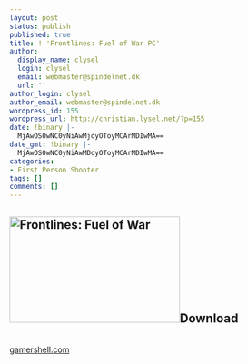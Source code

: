 ```yaml
---
layout: post
status: publish
published: true
title: ! 'Frontlines: Fuel of War PC'
author:
  display_name: clysel
  login: clysel
  email: webmaster@spindelnet.dk
  url: ''
author_login: clysel
author_email: webmaster@spindelnet.dk
wordpress_id: 155
wordpress_url: http://christian.lysel.net/?p=155
date: !binary |-
  MjAwOS0wNC0yNiAwMjoyOToyMCArMDIwMA==
date_gmt: !binary |-
  MjAwOS0wNC0yNiAwMDoyOToyMCArMDIwMA==
categories:
- First Person Shooter
tags: []
comments: []
---
```

<h2><img class="alignright size-medium wp-image-246" title="Frontlines: Fuel of War" src="http://christian.lysel.net/wp-content/uploads/sites/2/2009/04/932614_20080919_790screen002-300x187.jpg" alt="Frontlines: Fuel of War" width="300" height="187" />Download</h2><br />
<a href="http://www.gamershell.com/download_28718.shtml">gamershell.com</a></p>
